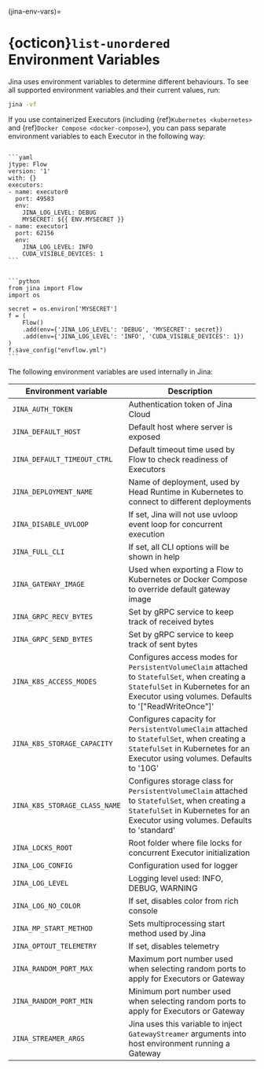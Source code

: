 (jina-env-vars)=
# {octicon}`list-unordered` Environment Variables

Jina uses environment variables to determine different behaviours. To see all supported environment variables and their current values, run:

```bash
jina -vf
```

If you use containerized Executors (including {ref}`Kubernetes <kubernetes>` and {ref}`Docker Compose <docker-compose>`), you can pass separate environment variables to each Executor in the following way:


`````{tab} YAML

```yaml
jtype: Flow
version: '1'
with: {}
executors:
- name: executor0
  port: 49583
  env:
    JINA_LOG_LEVEL: DEBUG
    MYSECRET: ${{ ENV.MYSECRET }}
- name: executor1
  port: 62156
  env:
    JINA_LOG_LEVEL: INFO
    CUDA_VISIBLE_DEVICES: 1
```
`````
````{tab} Python API

```python
from jina import Flow
import os

secret = os.environ['MYSECRET']
f = (
    Flow()
    .add(env={'JINA_LOG_LEVEL': 'DEBUG', 'MYSECRET': secret})
    .add(env={'JINA_LOG_LEVEL': 'INFO', 'CUDA_VISIBLE_DEVICES': 1})
)
f.save_config("envflow.yml")
```
````

The following environment variables are used internally in Jina:

| Environment variable          | Description                                                                                                                                                                                     |
|-------------------------------|-------------------------------------------------------------------------------------------------------------------------------------------------------------------------------------------------|
| `JINA_AUTH_TOKEN`             | Authentication token of Jina Cloud                                                                                                                                                              |
| `JINA_DEFAULT_HOST`           | Default host where server is exposed                                                                                                                                                    |
| `JINA_DEFAULT_TIMEOUT_CTRL`   | Default timeout time used by Flow to check readiness of Executors                                                                                                                       |
| `JINA_DEPLOYMENT_NAME`        | Name of deployment, used by Head Runtime in Kubernetes to connect to different deployments                                                                                          |
| `JINA_DISABLE_UVLOOP`         | If set, Jina will not use uvloop event loop for concurrent execution                                                                                                                            |
| `JINA_FULL_CLI`               | If set, all CLI options will be shown in help                                                                                                                                                                                                                                                            |
| `JINA_GATEWAY_IMAGE`          | Used when exporting a Flow to Kubernetes or Docker Compose to override default gateway image                                                                                                                                                                                                             |
| `JINA_GRPC_RECV_BYTES`        | Set by gRPC service to keep track of received bytes                                                                                                                                     |
| `JINA_GRPC_SEND_BYTES`        | Set by gRPC service to keep track of sent bytes                                                                                                                                         |
| `JINA_K8S_ACCESS_MODES`       | Configures access modes for `PersistentVolumeClaim` attached to `StatefulSet`, when creating a `StatefulSet` in Kubernetes for an Executor using volumes. Defaults to '["ReadWriteOnce"]' |
| `JINA_K8S_STORAGE_CAPACITY`   | Configures capacity for `PersistentVolumeClaim` attached to `StatefulSet`, when creating a `StatefulSet` in Kubernetes for an Executor using volumes. Defaults to '10G'                   |
| `JINA_K8S_STORAGE_CLASS_NAME` | Configures storage class for `PersistentVolumeClaim` attached to `StatefulSet`, when creating a `StatefulSet` in Kubernetes for an Executor using volumes. Defaults to 'standard'         |
| `JINA_LOCKS_ROOT`             | Root folder where file locks for concurrent Executor initialization                                                                                                                         |
| `JINA_LOG_CONFIG`             | Configuration used for logger                                                                                                                                                           |
| `JINA_LOG_LEVEL`              | Logging level used: INFO, DEBUG, WARNING                                                                                                                                                    |
| `JINA_LOG_NO_COLOR`           | If set, disables color from rich console                                                                                                                                                        |
| `JINA_MP_START_METHOD`        | Sets multiprocessing start method used by Jina                                                                                                                                              |
| `JINA_OPTOUT_TELEMETRY`       | If set, disables telemetry                                                                                                                                                                                                                                                                                            |
| `JINA_RANDOM_PORT_MAX`        | Maximum port number used when selecting random ports to apply for Executors or Gateway                                                                                                                                                                                                                                                                                                                                                                                   |
| `JINA_RANDOM_PORT_MIN`        | Minimum port number used when selecting random ports to apply for Executors or Gateway                                                                                                                                                                                                                                                                                                                                                                                   |
| `JINA_STREAMER_ARGS`          | Jina uses this variable to inject `GatewayStreamer` arguments into host environment running a Gateway                                                                                         |
